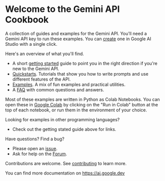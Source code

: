 # Welcome to the Gemini API Cookbook

A collection of guides and examples for the Gemini API. You'll need a Gemini API key to run these examples. You can [create](https://aistudio.google.com/app/apikey) one in Google AI Studio with a single click.

Here's an overview of what you'll find.
* A short [getting started](https://github.com/google-gemini/gemini-api-cookbook/blob/main/Getting_started.md) guide to point you in the right direction if you're new to the Gemini API.
* [Quickstarts](https://github.com/google-gemini/gemini-api-cookbook/tree/main/quickstarts). Tutorials that show you how to write prompts and use different features of the API.
* [Examples](https://github.com/google-gemini/gemini-api-cookbook/tree/main/examples). A mix of fun examples and practical utilities.
* A [FAQ](https://github.com/google-gemini/gemini-api-cookbook/blob/main/FAQ.md) with common questions and answers.

Most of these examples are written in Python as Colab Notebooks. You can open these in [Google Colab](https://colab.research.google.com/) by clicking on the "Run in Colab" button at the top of each notebook, or run them in the environment of your choice.

Looking for examples in other programming languages?
* Check out the getting stated guide above for links.

Have questions? Find a bug?
* Please open an [issue](https://github.com/google-gemini/gemini-api-cookbook/issues).
* Ask for help on the [Forum](https://discuss.ai.google.dev).

Contributions are welcome. See [contributing](https://github.com/google-gemini/gemini-api-cookbook/blob/main/contributing.md) to learn more.

You can find more documentation on https://ai.google.dev

